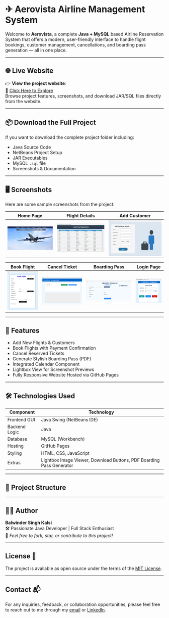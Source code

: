 # ✈ Aerovista Airline Management System

Welcome to **Aerovista**, a complete **Java + MySQL** based Airline Reservation System that offers a modern, user-friendly interface to handle flight bookings, customer management, cancellations, and boarding pass generation — all in one place.

---

## 🌐 Live Website

👉 **View the project website**:  
🔗 [Click Here to Explore](https://bskalsi0.github.io/Aerovista_Airline_Management_System/)  
Browse project features, screenshots, and download JAR/SQL files directly from the website.

---

## 📦 Download the Full Project

If you want to download the complete project folder including:
- Java Source Code
- NetBeans Project Setup
- JAR Executables
- MySQL `.sql` file
- Screenshots & Documentation
  
---

## 🖥️ Screenshots

Here are some sample screenshots from the project:

| Home Page | Flight Details | Add Customer |
|----------|----------------|--------------|
| ![](Home_page.jpg) | ![](FlightDetails_page.jpg) | ![](AddCustomer_page.jpg) |

| Book Flight | Cancel Ticket | Boarding Pass | Login Page |
|------------|----------------|----------------|-------------|
| ![](BookFlight_page.jpg) | ![](CancelTicket_Page.jpg) | ![](BordingPass_Page.jpg) | ![](Login_Page.jpg) |

---

## 🚀 Features

- Add New Flights & Customers
- Book Flights with Payment Confirmation
- Cancel Reserved Tickets
- Generate Stylish Boarding Pass (PDF)
- Integrated Calendar Component
- Lightbox View for Screenshot Previews
- Fully Responsive Website Hosted via GitHub Pages

---

## 🛠️ Technologies Used

| Component      | Technology              |
|----------------|--------------------------|
| Frontend GUI   | Java Swing (NetBeans IDE) |
| Backend Logic  | Java                     |
| Database       | MySQL (Workbench)        |
| Hosting        | GitHub Pages             |
| Styling        | HTML, CSS, JavaScript    |
| Extras         | Lightbox Image Viewer, Download Buttons, PDF Boarding Pass Generator

---

## 📁 Project Structure


---

## 👨‍💻 Author

**Balwinder Singh Kalsi**  
🛠 Passionate Java Developer | Full Stack Enthusiast  
📧 _Feel free to fork, star, or contribute to this project!_

---


## License 📄

The project is available as open source under the terms of the [MIT License](https://github.com/BSKalsi0/Personal-Portfolio-Website/blob/main/LICENSE).


---

## Contact 📬
For any inquiries, feedback, or collaboration opportunities, please feel free to reach out to me through my [email](balwindersinghkalsi0@gmail.com) or [LinkedIn](https://www.linkedin.com/in/balwindersinghkalsi/).

